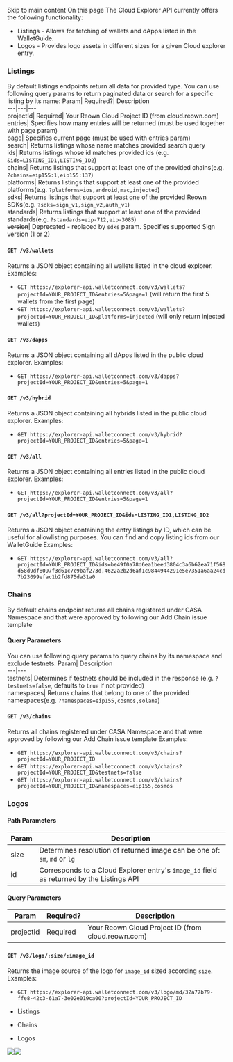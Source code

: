 Skip to main content
On this page
The Cloud Explorer API currently offers the following functionality:
  * Listings - Allows for fetching of wallets and dApps listed in the WalletGuide.
  * Logos - Provides logo assets in different sizes for a given Cloud explorer entry.


### Listings​
By default listings endpoints return all data for provided type. You can use following query params to return paginated data or search for a specific listing by its name:
Param| Required?| Description  
---|---|---  
projectId| Required| Your Reown Cloud Project ID (from cloud.reown.com)  
entries| Specifies how many entries will be returned (must be used together with page param)  
page| Specifies current page (must be used with entries param)  
search| Returns listings whose name matches provided search query  
ids| Returns listings whose id matches provided ids (e.g. `&ids=LISTING_ID1,LISTING_ID2`)  
chains| Returns listings that support at least one of the provided chains(e.g. `?chains=eip155:1,eip155:137`)  
platforms| Returns listings that support at least one of the provided platforms(e.g. `?platforms=ios,android,mac,injected`)  
sdks| Returns listings that support at least one of the provided Reown SDKs(e.g. `?sdks=sign_v1,sign_v2,auth_v1`)  
standards| Returns listings that support at least one of the provided standards(e.g. `?standards=eip-712,eip-3085`)  
~~version~~|  Deprecated - replaced by `sdks` param. Specifies supported Sign version (1 or 2)  
#### `GET /v3/wallets`​
Returns a JSON object containing all wallets listed in the cloud explorer.
Examples:
  * `GET https://explorer-api.walletconnect.com/v3/wallets?projectId=YOUR_PROJECT_ID&entries=5&page=1` (will return the first 5 wallets from the first page)
  * `GET https://explorer-api.walletconnect.com/v3/wallets?projectId=YOUR_PROJECT_ID&platforms=injected` (will only return injected wallets)


#### `GET /v3/dapps`​
Returns a JSON object containing all dApps listed in the public cloud explorer.
Examples:
  * `GET https://explorer-api.walletconnect.com/v3/dapps?projectId=YOUR_PROJECT_ID&entries=5&page=1`


#### `GET /v3/hybrid`​
Returns a JSON object containing all hybrids listed in the public cloud explorer.
Examples:
  * `GET https://explorer-api.walletconnect.com/v3/hybrid?projectId=YOUR_PROJECT_ID&entries=5&page=1`


#### `GET /v3/all`​
Returns a JSON object containing all entries listed in the public cloud explorer.
Examples:
  * `GET https://explorer-api.walletconnect.com/v3/all?projectId=YOUR_PROJECT_ID&entries=5&page=1`


#### `GET /v3/all?projectId=YOUR_PROJECT_ID&ids=LISTING_ID1,LISTING_ID2`​
Returns a JSON object containing the entry listings by ID, which can be useful for allowlisting purposes. You can find and copy listing ids from our WalletGuide
Examples:
  * `GET https://explorer-api.walletconnect.com/v3/all?projectId=YOUR_PROJECT_ID&ids=be49f0a78d6ea1beed3804c3a6b62ea71f568d58d9df8097f3d61c7c9baf273d,4622a2b2d6af1c9844944291e5e7351a6aa24cd7b23099efac1b2fd875da31a0`


### Chains​
By default chains endpoint returns all chains registered under CASA Namespace and that were approved by following our Add Chain issue template
#### Query Parameters​
You can use following query params to query chains by its namespace and exclude testnets:
Param| Description  
---|---  
testnets| Determines if testnets should be included in the response (e.g. `?testnets=false`, defaults to `true` if not provided)  
namespaces| Returns chains that belong to one of the provided namespaces(e.g. `?namespaces=eip155,cosmos,solana`)  
#### `GET /v3/chains`​
Returns all chains registered under CASA Namespace and that were approved by following our Add Chain issue template
Examples:
  * `GET https://explorer-api.walletconnect.com/v3/chains?projectId=YOUR_PROJECT_ID`
  * `GET https://explorer-api.walletconnect.com/v3/chains?projectId=YOUR_PROJECT_ID&testnets=false`
  * `GET https://explorer-api.walletconnect.com/v3/chains?projectId=YOUR_PROJECT_ID&namespaces=eip155,cosmos`


### Logos​
#### Path Parameters​
Param| Description  
---|---  
size| Determines resolution of returned image can be one of: `sm`, `md` or `lg`  
id| Corresponds to a Cloud Explorer entry's `image_id` field as returned by the Listings API  
#### Query Parameters​
Param| Required?| Description  
---|---|---  
projectId| Required| Your Reown Cloud Project ID (from cloud.reown.com)  
#### `GET /v3/logo/:size/:image_id`​
Returns the image source of the logo for `image_id` sized according `size`.
Examples:
  * `GET https://explorer-api.walletconnect.com/v3/logo/md/32a77b79-ffe8-42c3-61a7-3e02e019ca00?projectId=YOUR_PROJECT_ID`


  * Listings
  * Chains
  * Logos


![](https://t.co/1/i/adsct?bci=4&dv=America%2FToronto%26en-US%26Google%20Inc.%26MacIntel%26255%261080%26600%266%2624%261080%26600%260%26na&eci=3&event=%7B%7D&event_id=3d0f4156-089e-4c4e-9ff7-c79cb4dce48f&integration=gtm&p_id=Twitter&p_user_id=0&pl_id=797e5cff-a534-4ab0-9748-03f2b32cc1d5&tw_document_href=https%3A%2F%2Fdocs.reown.com%2Fcloud%2Fexplorer&tw_iframe_status=0&txn_id=oo02q&type=javascript&version=2.3.31)![](https://analytics.twitter.com/1/i/adsct?bci=4&dv=America%2FToronto%26en-US%26Google%20Inc.%26MacIntel%26255%261080%26600%266%2624%261080%26600%260%26na&eci=3&event=%7B%7D&event_id=3d0f4156-089e-4c4e-9ff7-c79cb4dce48f&integration=gtm&p_id=Twitter&p_user_id=0&pl_id=797e5cff-a534-4ab0-9748-03f2b32cc1d5&tw_document_href=https%3A%2F%2Fdocs.reown.com%2Fcloud%2Fexplorer&tw_iframe_status=0&txn_id=oo02q&type=javascript&version=2.3.31)
